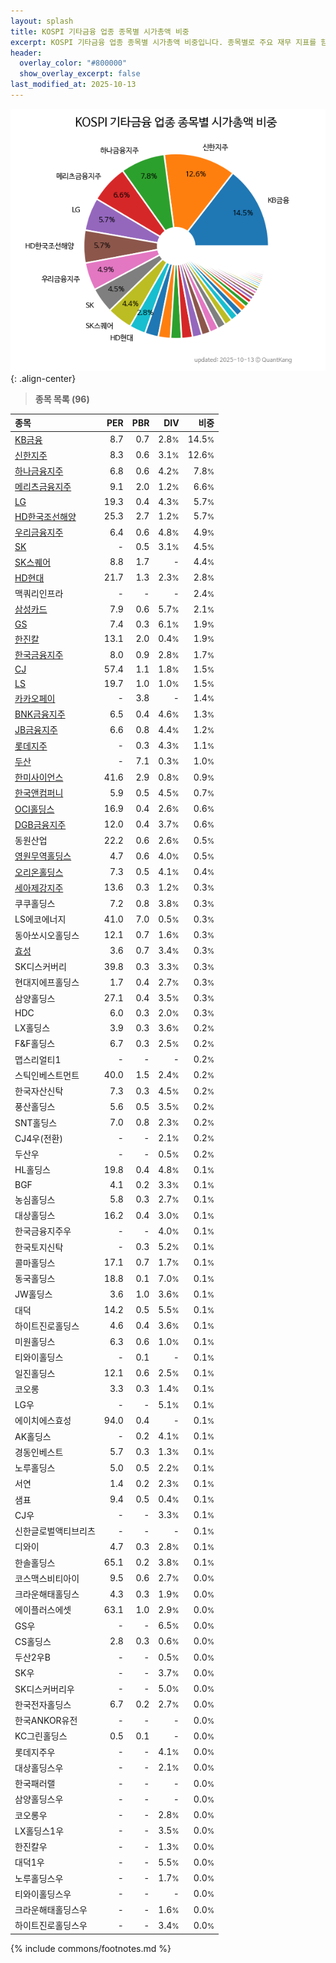 ```yaml
---
layout: splash
title: KOSPI 기타금융 업종 종목별 시가총액 비중
excerpt: KOSPI 기타금융 업종 종목별 시가총액 비중입니다. 종목별로 주요 재무 지표를 함께 표시합니다.
header:
  overlay_color: "#800000"
  show_overlay_excerpt: false
last_modified_at: 2025-10-13
---
```



![KOSPI 기타금융 업종 종목별 시가총액 비중](/stats/sector/images/kospi_업종_기타금융_종목.png){: .align-center}


> **종목 목록 (96)**<a id="list"></a>

| **종목** | **PER** | **PBR** | **DIV** | **비중** |
| :------- | ------: | ------: | ------: | -------: |
| [KB금융](/105560/) | 8.7 | 0.7 | 2.8<small>%</small> | 14.5<small>%</small> |
| [신한지주](/055550/) | 8.3 | 0.6 | 3.1<small>%</small> | 12.6<small>%</small> |
| [하나금융지주](/086790/) | 6.8 | 0.6 | 4.2<small>%</small> | 7.8<small>%</small> |
| [메리츠금융지주](/138040/) | 9.1 | 2.0 | 1.2<small>%</small> | 6.6<small>%</small> |
| [LG](/003550/) | 19.3 | 0.4 | 4.3<small>%</small> | 5.7<small>%</small> |
| [HD한국조선해양](/009540/) | 25.3 | 2.7 | 1.2<small>%</small> | 5.7<small>%</small> |
| [우리금융지주](/316140/) | 6.4 | 0.6 | 4.8<small>%</small> | 4.9<small>%</small> |
| [SK](/034730/) | - | 0.5 | 3.1<small>%</small> | 4.5<small>%</small> |
| [SK스퀘어](/402340/) | 8.8 | 1.7 | - | 4.4<small>%</small> |
| [HD현대](/267250/) | 21.7 | 1.3 | 2.3<small>%</small> | 2.8<small>%</small> |
| 맥쿼리인프라 | - | - | - | 2.4<small>%</small> |
| [삼성카드](/029780/) | 7.9 | 0.6 | 5.7<small>%</small> | 2.1<small>%</small> |
| [GS](/078930/) | 7.4 | 0.3 | 6.1<small>%</small> | 1.9<small>%</small> |
| [한진칼](/180640/) | 13.1 | 2.0 | 0.4<small>%</small> | 1.9<small>%</small> |
| [한국금융지주](/071050/) | 8.0 | 0.9 | 2.8<small>%</small> | 1.7<small>%</small> |
| [CJ](/001040/) | 57.4 | 1.1 | 1.8<small>%</small> | 1.5<small>%</small> |
| [LS](/006260/) | 19.7 | 1.0 | 1.0<small>%</small> | 1.5<small>%</small> |
| [카카오페이](/377300/) | - | 3.8 | - | 1.4<small>%</small> |
| [BNK금융지주](/138930/) | 6.5 | 0.4 | 4.6<small>%</small> | 1.3<small>%</small> |
| [JB금융지주](/175330/) | 6.6 | 0.8 | 4.4<small>%</small> | 1.2<small>%</small> |
| [롯데지주](/004990/) | - | 0.3 | 4.3<small>%</small> | 1.1<small>%</small> |
| [두산](/000150/) | - | 7.1 | 0.3<small>%</small> | 1.0<small>%</small> |
| [한미사이언스](/008930/) | 41.6 | 2.9 | 0.8<small>%</small> | 0.9<small>%</small> |
| [한국앤컴퍼니](/000240/) | 5.9 | 0.5 | 4.5<small>%</small> | 0.7<small>%</small> |
| [OCI홀딩스](/010060/) | 16.9 | 0.4 | 2.6<small>%</small> | 0.6<small>%</small> |
| [DGB금융지주](/139130/) | 12.0 | 0.4 | 3.7<small>%</small> | 0.6<small>%</small> |
| 동원산업 | 22.2 | 0.6 | 2.6<small>%</small> | 0.5<small>%</small> |
| [영원무역홀딩스](/009970/) | 4.7 | 0.6 | 4.0<small>%</small> | 0.5<small>%</small> |
| [오리온홀딩스](/001800/) | 7.3 | 0.5 | 4.1<small>%</small> | 0.4<small>%</small> |
| [세아제강지주](/003030/) | 13.6 | 0.3 | 1.2<small>%</small> | 0.3<small>%</small> |
| 쿠쿠홀딩스 | 7.2 | 0.8 | 3.8<small>%</small> | 0.3<small>%</small> |
| LS에코에너지 | 41.0 | 7.0 | 0.5<small>%</small> | 0.3<small>%</small> |
| 동아쏘시오홀딩스 | 12.1 | 0.7 | 1.6<small>%</small> | 0.3<small>%</small> |
| [효성](/004800/) | 3.6 | 0.7 | 3.4<small>%</small> | 0.3<small>%</small> |
| SK디스커버리 | 39.8 | 0.3 | 3.3<small>%</small> | 0.3<small>%</small> |
| 현대지에프홀딩스 | 1.7 | 0.4 | 2.7<small>%</small> | 0.3<small>%</small> |
| 삼양홀딩스 | 27.1 | 0.4 | 3.5<small>%</small> | 0.3<small>%</small> |
| HDC | 6.0 | 0.3 | 2.0<small>%</small> | 0.3<small>%</small> |
| LX홀딩스 | 3.9 | 0.3 | 3.6<small>%</small> | 0.2<small>%</small> |
| F&F홀딩스 | 6.7 | 0.3 | 2.5<small>%</small> | 0.2<small>%</small> |
| 맵스리얼티1 | - | - | - | 0.2<small>%</small> |
| 스틱인베스트먼트 | 40.0 | 1.5 | 2.4<small>%</small> | 0.2<small>%</small> |
| 한국자산신탁 | 7.3 | 0.3 | 4.5<small>%</small> | 0.2<small>%</small> |
| 풍산홀딩스 | 5.6 | 0.5 | 3.5<small>%</small> | 0.2<small>%</small> |
| SNT홀딩스 | 7.0 | 0.8 | 2.3<small>%</small> | 0.2<small>%</small> |
| CJ4우(전환) | - | - | 2.1<small>%</small> | 0.2<small>%</small> |
| 두산우 | - | - | 0.5<small>%</small> | 0.2<small>%</small> |
| HL홀딩스 | 19.8 | 0.4 | 4.8<small>%</small> | 0.1<small>%</small> |
| BGF | 4.1 | 0.2 | 3.3<small>%</small> | 0.1<small>%</small> |
| 농심홀딩스 | 5.8 | 0.3 | 2.7<small>%</small> | 0.1<small>%</small> |
| 대상홀딩스 | 16.2 | 0.4 | 3.0<small>%</small> | 0.1<small>%</small> |
| 한국금융지주우 | - | - | 4.0<small>%</small> | 0.1<small>%</small> |
| 한국토지신탁 | - | 0.3 | 5.2<small>%</small> | 0.1<small>%</small> |
| 콜마홀딩스 | 17.1 | 0.7 | 1.7<small>%</small> | 0.1<small>%</small> |
| 동국홀딩스 | 18.8 | 0.1 | 7.0<small>%</small> | 0.1<small>%</small> |
| JW홀딩스 | 3.6 | 1.0 | 3.6<small>%</small> | 0.1<small>%</small> |
| 대덕 | 14.2 | 0.5 | 5.5<small>%</small> | 0.1<small>%</small> |
| 하이트진로홀딩스 | 4.6 | 0.4 | 3.6<small>%</small> | 0.1<small>%</small> |
| 미원홀딩스 | 6.3 | 0.6 | 1.0<small>%</small> | 0.1<small>%</small> |
| 티와이홀딩스 | - | 0.1 | - | 0.1<small>%</small> |
| 일진홀딩스 | 12.1 | 0.6 | 2.5<small>%</small> | 0.1<small>%</small> |
| 코오롱 | 3.3 | 0.3 | 1.4<small>%</small> | 0.1<small>%</small> |
| LG우 | - | - | 5.1<small>%</small> | 0.1<small>%</small> |
| 에이치에스효성 | 94.0 | 0.4 | - | 0.1<small>%</small> |
| AK홀딩스 | - | 0.2 | 4.1<small>%</small> | 0.1<small>%</small> |
| 경동인베스트 | 5.7 | 0.3 | 1.3<small>%</small> | 0.1<small>%</small> |
| 노루홀딩스 | 5.0 | 0.5 | 2.2<small>%</small> | 0.1<small>%</small> |
| 서연 | 1.4 | 0.2 | 2.3<small>%</small> | 0.1<small>%</small> |
| 샘표 | 9.4 | 0.5 | 0.4<small>%</small> | 0.1<small>%</small> |
| CJ우 | - | - | 3.3<small>%</small> | 0.1<small>%</small> |
| 신한글로벌액티브리츠 | - | - | - | 0.1<small>%</small> |
| 디와이 | 4.7 | 0.3 | 2.8<small>%</small> | 0.1<small>%</small> |
| 한솔홀딩스 | 65.1 | 0.2 | 3.8<small>%</small> | 0.1<small>%</small> |
| 코스맥스비티아이 | 9.5 | 0.6 | 2.7<small>%</small> | 0.0<small>%</small> |
| 크라운해태홀딩스 | 4.3 | 0.3 | 1.9<small>%</small> | 0.0<small>%</small> |
| 에이플러스에셋 | 63.1 | 1.0 | 2.9<small>%</small> | 0.0<small>%</small> |
| GS우 | - | - | 6.5<small>%</small> | 0.0<small>%</small> |
| CS홀딩스 | 2.8 | 0.3 | 0.6<small>%</small> | 0.0<small>%</small> |
| 두산2우B | - | - | 0.5<small>%</small> | 0.0<small>%</small> |
| SK우 | - | - | 3.7<small>%</small> | 0.0<small>%</small> |
| SK디스커버리우 | - | - | 5.0<small>%</small> | 0.0<small>%</small> |
| 한국전자홀딩스 | 6.7 | 0.2 | 2.7<small>%</small> | 0.0<small>%</small> |
| 한국ANKOR유전 | - | - | - | 0.0<small>%</small> |
| KC그린홀딩스 | 0.5 | 0.1 | - | 0.0<small>%</small> |
| 롯데지주우 | - | - | 4.1<small>%</small> | 0.0<small>%</small> |
| 대상홀딩스우 | - | - | 2.1<small>%</small> | 0.0<small>%</small> |
| 한국패러랠 | - | - | - | 0.0<small>%</small> |
| 삼양홀딩스우 | - | - | - | 0.0<small>%</small> |
| 코오롱우 | - | - | 2.8<small>%</small> | 0.0<small>%</small> |
| LX홀딩스1우 | - | - | 3.5<small>%</small> | 0.0<small>%</small> |
| 한진칼우 | - | - | 1.3<small>%</small> | 0.0<small>%</small> |
| 대덕1우 | - | - | 5.5<small>%</small> | 0.0<small>%</small> |
| 노루홀딩스우 | - | - | 1.7<small>%</small> | 0.0<small>%</small> |
| 티와이홀딩스우 | - | - | - | 0.0<small>%</small> |
| 크라운해태홀딩스우 | - | - | 1.6<small>%</small> | 0.0<small>%</small> |
| 하이트진로홀딩스우 | - | - | 3.4<small>%</small> | 0.0<small>%</small> |

{% include commons/footnotes.md %}